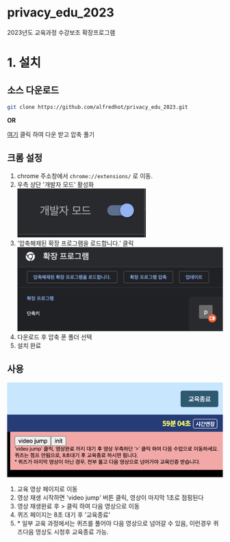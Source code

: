 # privacy_edu_2023
2023년도 교육과정 수강보조 확장프로그램
# 1. 설치
## 소스 다운로드

```bash
git clone https://github.com/alfredhot/privacy_edu_2023.git
```
**OR**

[여기](https://github.com/alfredhot/privacy_edu_2023/archive/refs/tags/beta_release.zip) 클릭 하여 다운 받고 압축 풀기

## 크롬 설정
1. chrome 주소창에서 `chrome://extensions/` 로 이동.
2. 우측 상단 '개발자 모드' 활성화
![develop mode](https://github.com/alfredhot/privacy_edu_2023/blob/main/images/dev_mode.png?raw=true)
3. '압축해제된 확장 프로그램을 로드합니다.' 클릭
![load extension](https://github.com/alfredhot/privacy_edu_2023/blob/main/images/load_extra.png?raw=true)
4. 다운로드 후 압축 푼 폴더 선택
5. 설치 완료

## 사용
![video jump](https://github.com/alfredhot/privacy_edu_2023/blob/main/images/video_jump.png?raw=true)
1. 교육 영상 페이지로 이동
2. 영상 재생 시작하면 'video jump' 버튼 클릭, 영상이 마지막 1초로 점핑된다
3. 영상 재생완료 후 > 클릭 하여 다음 영상으로 이동
4. 퀴즈 페이지는 8초 대기 후 '교육종료'
5. \* 일부 교육 과정에서는 퀴즈를 풀어야 다음 영상으로 넘어갈 수 있음, 이런경우 퀴즈다음 영상도 시청후 교육종료 가능.
